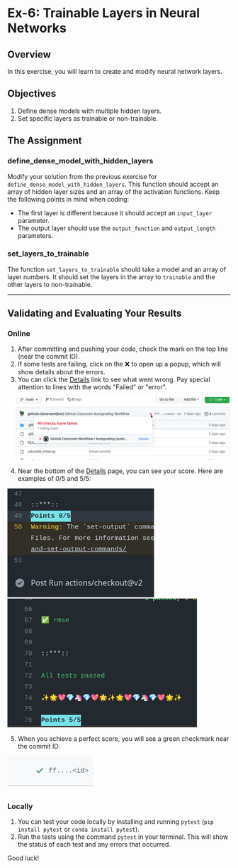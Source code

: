 # Ex-6: Trainable Layers in Neural Networks

## Overview
In this exercise, you will learn to create and modify neural network layers.

## Objectives
1. Define dense models with multiple hidden layers.
2. Set specific layers as trainable or non-trainable.

## The Assignment

### define_dense_model_with_hidden_layers
Modify your solution from the previous exercise for `define_dense_model_with_hidden_layers`. This function should accept an array of hidden layer sizes and an array of the activation functions. Keep the following points in mind when coding:

* The first layer is different because it should accept an `input_layer` parameter.
* The output layer should use the `output_function` and `output_length` parameters.

### set_layers_to_trainable
The function `set_layers_to_trainable` should take a model and an array of layer numbers. It should set the layers in the array to `trainable` and the other layers to non-trainable.

---

## Validating and Evaluating Your Results

### Online
1. After committing and pushing your code, check the mark on the top line (near the commit ID).
2. If some tests are failing, click on the ❌ to open up a popup, which will show details about the errors.
3. You can click the [Details]() link to see what went wrong. Pay special attention to lines with the words "Failed" or "error".

![screnshot](https://github.com/ednaldogoncalves/GBC-AppliedMathDeepLearning/blob/main/images/details_screenshot.png)

4. Near the bottom of the [Details]() page, you can see your score. Here are examples of 0/5 and 5/5:

![score](https://github.com/ednaldogoncalves/GBC-AppliedMathDeepLearning/blob/main/images/score.png) ![success](https://github.com/ednaldogoncalves/GBC-AppliedMathDeepLearning/blob/main/images/success.png)

5. When you achieve a perfect score, you will see a green checkmark near the commit ID.

![green](https://github.com/ednaldogoncalves/GBC-AppliedMathDeepLearning/blob/main/images/green.png)

### Locally
1. You can test your code locally by installing and running `pytest` (`pip install pytest` or `conda install pytest`).
2. Run the tests using the command `pytest` in your terminal. This will show the status of each test and any errors that occurred.

Good luck!